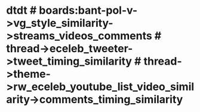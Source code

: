 # dtdt # boards:bant-pol-v->vg_style_similarity->streams_videos_comments # thread->eceleb_tweeter->tweet_timing_similarity # thread->theme->rw_eceleb_youtube_list_video_similarity->comments_timing_similarity

